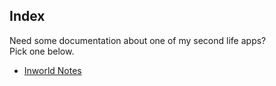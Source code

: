 ## Index

Need some documentation about one of my second life apps?<br>
Pick one below. 

- [Inworld Notes]()